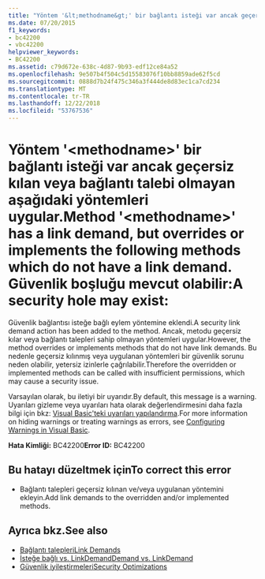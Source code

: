 ```yaml
---
title: "Yöntem '&lt;methodname&gt;' bir bağlantı isteği var ancak geçersiz kılan veya bağlantı talebi olmayan aşağıdaki yöntemleri uygular. Güvenlik boşluğu mevcut olabilir:"
ms.date: 07/20/2015
f1_keywords:
- bc42200
- vbc42200
helpviewer_keywords:
- BC42200
ms.assetid: c79d672e-638c-4d87-9b93-edf12ce84a52
ms.openlocfilehash: 9e507b4f504c5d15583076f10bb8859ade62f5cd
ms.sourcegitcommit: 0888d7b24f475c346a3f444de8d83ec1ca7cd234
ms.translationtype: MT
ms.contentlocale: tr-TR
ms.lasthandoff: 12/22/2018
ms.locfileid: "53767536"
---
```

# <a name="method-ltmethodnamegt-has-a-link-demand-but-overrides-or-implements-the-following-methods-which-do-not-have-a-link-demand-a-security-hole-may-exist"></a><span data-ttu-id="25516-103">Yöntem '&lt;methodname&gt;' bir bağlantı isteği var ancak geçersiz kılan veya bağlantı talebi olmayan aşağıdaki yöntemleri uygular.</span><span class="sxs-lookup"><span data-stu-id="25516-103">Method '&lt;methodname&gt;' has a link demand, but overrides or implements the following methods which do not have a link demand.</span></span> <span data-ttu-id="25516-104">Güvenlik boşluğu mevcut olabilir:</span><span class="sxs-lookup"><span data-stu-id="25516-104">A security hole may exist:</span></span>
<span data-ttu-id="25516-105">Güvenlik bağlantısı isteğe bağlı eylem yöntemine eklendi.</span><span class="sxs-lookup"><span data-stu-id="25516-105">A security link demand action has been added to the method.</span></span> <span data-ttu-id="25516-106">Ancak, metodu geçersiz kılar veya bağlantı talepleri sahip olmayan yöntemleri uygular.</span><span class="sxs-lookup"><span data-stu-id="25516-106">However, the method overrides or implements methods that do not have link demands.</span></span> <span data-ttu-id="25516-107">Bu nedenle geçersiz kılınmış veya uygulanan yöntemleri bir güvenlik sorunu neden olabilir, yetersiz izinlerle çağrılabilir.</span><span class="sxs-lookup"><span data-stu-id="25516-107">Therefore the overridden or implemented methods can be called with insufficient permissions, which may cause a security issue.</span></span>  
  
 <span data-ttu-id="25516-108">Varsayılan olarak, bu iletiyi bir uyarıdır.</span><span class="sxs-lookup"><span data-stu-id="25516-108">By default, this message is a warning.</span></span> <span data-ttu-id="25516-109">Uyarıları gizleme veya uyarıları hata olarak değerlendirmesini daha fazla bilgi için bkz: [Visual Basic'teki uyarıları yapılandırma](/visualstudio/ide/configuring-warnings-in-visual-basic).</span><span class="sxs-lookup"><span data-stu-id="25516-109">For more information on hiding warnings or treating warnings as errors, see [Configuring Warnings in Visual Basic](/visualstudio/ide/configuring-warnings-in-visual-basic).</span></span>  
  
 <span data-ttu-id="25516-110">**Hata Kimliği:** BC42200</span><span class="sxs-lookup"><span data-stu-id="25516-110">**Error ID:** BC42200</span></span>  
  
## <a name="to-correct-this-error"></a><span data-ttu-id="25516-111">Bu hatayı düzeltmek için</span><span class="sxs-lookup"><span data-stu-id="25516-111">To correct this error</span></span>  
  
-   <span data-ttu-id="25516-112">Bağlantı talepleri geçersiz kılınan ve/veya uygulanan yöntemini ekleyin.</span><span class="sxs-lookup"><span data-stu-id="25516-112">Add link demands to the overridden and/or implemented methods.</span></span>  
  
## <a name="see-also"></a><span data-ttu-id="25516-113">Ayrıca bkz.</span><span class="sxs-lookup"><span data-stu-id="25516-113">See also</span></span>

- [<span data-ttu-id="25516-114">Bağlantı talepleri</span><span class="sxs-lookup"><span data-stu-id="25516-114">Link Demands</span></span>](../../framework/misc/link-demands.md)  
- [<span data-ttu-id="25516-115">İsteğe bağlı vs. LinkDemand</span><span class="sxs-lookup"><span data-stu-id="25516-115">Demand vs. LinkDemand</span></span>](../../framework/misc/securing-wrapper-code.md#demand-vs-linkdemand)  
- [<span data-ttu-id="25516-116">Güvenlik iyileştirmeleri</span><span class="sxs-lookup"><span data-stu-id="25516-116">Security Optimizations</span></span>](https://msdn.microsoft.com/library/cf255069-d85d-4de3-914a-e4625215a7c0)
